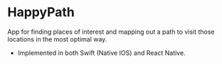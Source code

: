 # HappyPath


App for finding places of interest and mapping out a path to visit those locations in the most optimal way.

* Implemented in both Swift (Native IOS) and React Native.
